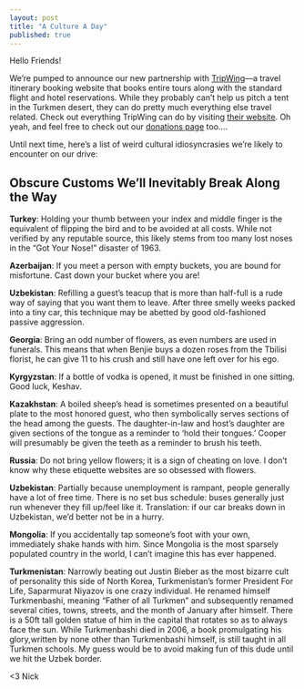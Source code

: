 ```yaml
---
layout: post
title: "A Culture A Day"
published: true
---
```



Hello Friends!

We’re pumped to announce our new partnership with [TripWing](http://www.tripwing.com/)—a travel itinerary booking website that books entire tours along with the standard flight and hotel reservations. While they probably can’t help us pitch a tent in the Turkmen desert, they can do pretty much everything else travel related. Check out everything TripWing can do by visiting [their website](http://www.tripwing.com/). Oh yeah, and feel free to check out our [donations page](http://crossingtherubikhan.com/#donate) too….

Until next time, here’s a list of weird cultural idiosyncrasies we’re likely to encounter on our drive:

## Obscure Customs We’ll Inevitably Break Along the Way

**Turkey**: Holding your thumb between your index and middle finger is the equivalent of flipping the bird and to be avoided at all costs. While not verified by any reputable source, this likely stems from too many lost noses in the “Got Your Nose!” disaster of 1963.

**Azerbaijan**: If you meet a person with empty buckets, you are bound for misfortune. Cast down your bucket where you are!

**Uzbekistan**: Refilling a guest’s teacup that is more than half-full is a rude way of saying that you want them to leave. After three smelly weeks packed into a tiny car, this technique may be abetted by good old-fashioned passive aggression.

**Georgia**: Bring an odd number of flowers, as even numbers are used in funerals. This means that when Benjie buys a dozen roses from the Tbilisi florist, he can give 11 to his crush and still have one left over for his ego.

**Kyrgyzstan**: If a bottle of vodka is opened, it must be finished in one sitting. Good luck, Keshav.

**Kazakhstan**: A boiled sheep’s head is sometimes presented on a beautiful plate to the most honored guest, who then symbolically serves sections of the head among the guests. The daughter-in-law and host’s daughter are given sections of the tongue as a reminder to ‘hold their tongues.’ Cooper will presumably be given the teeth as a reminder to brush his teeth.

**Russia**: Do not bring yellow flowers; it is a sign of cheating on love. I don’t know why these etiquette websites are so obsessed with flowers.

**Uzbekistan**: Partially because unemployment is rampant, people generally have a lot of free time. There is no set bus schedule: buses generally just run whenever they fill up/feel like it. Translation: if our car breaks down in Uzbekistan, we’d better not be in a hurry.

**Mongolia**: If you accidentally tap someone’s foot with your own, immediately shake hands with him. Since Mongolia is the most sparsely populated country in the world, I can’t imagine this has ever happened.

**Turkmenistan**: Narrowly beating out Justin Bieber as the most bizarre cult of personality this side of North Korea, Turkmenistan’s former President For Life, Saparmurat Niyazov is one crazy individual. He renamed himself Turkmenbashi, meaning “Father of all Turkmen” and subsequently renamed several cities, towns, streets, and the month of January after himself. There is a 50ft tall golden statue of him in the capital that rotates so as to always face the sun. While Turkmenbashi died in 2006, a book promulgating his glory,written by none other than Turkmenbashi himself, is still taught in all Turkmen schools. My guess would be to avoid making fun of this dude until we hit the Uzbek border.

<3 Nick
